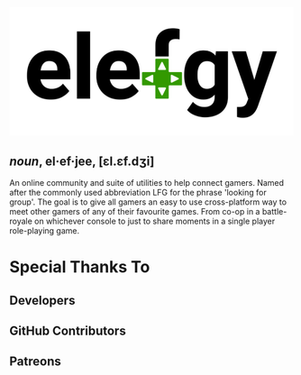 ![elefgy logo](assets/elefgy_logo.png)

## *noun*, el·ef·jee, [ɛl.ɛf.dʒi]

An online community and suite of utilities to help connect gamers. Named after
the commonly used abbreviation LFG for the phrase 'looking for group'. The goal
is to give all gamers an easy to use cross-platform way to meet other gamers of
any of their favourite games. From co-op in a battle-royale on whichever console
to just to share moments in a single player role-playing game.

# Special Thanks To

## Developers

## GitHub Contributors

## Patreons
